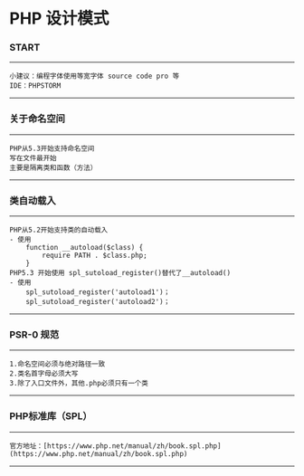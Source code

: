 # PHP 设计模式

### START

---
    小建议：编程字体使用等宽字体 source code pro 等
    IDE：PHPSTORM
---

### 关于命名空间

---
    PHP从5.3开始支持命名空间
    写在文件最开始
    主要是隔离类和函数（方法）
---

### 类自动载入

---
    PHP从5.2开始支持类的自动载入
    - 使用
        function __autoload($class) {
            require PATH . $class.php;
        }
    PHP5.3 开始使用 spl_sutoload_register()替代了__autoload()
    - 使用
        spl_sutoload_register('autoload1')；
        spl_sutoload_register('autoload2')；      
---

### PSR-0 规范

---
    1.命名空间必须与绝对路径一致
    2.类名首字母必须大写
    3.除了入口文件外，其他.php必须只有一个类
---

### PHP标准库（SPL）

---
    官方地址：[https://www.php.net/manual/zh/book.spl.php](https://www.php.net/manual/zh/book.spl.php)
---

